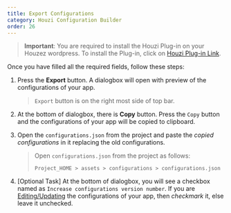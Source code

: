 ```yaml
---
title: Export Configurations
category: Houzi Configuration Builder
order: 26
---
```


> **Important**: You are required to install the Houzi Plug-in on your Houzez wordpress. To install the Plug-in, click on [Houzi Plug-in Link](https://github.com/AdilSoomro/houzez-mobile-api).

Once you have filled all the required fields, follow these steps: 
1. Press the **Export** button. A dialogbox will open with preview of the configurations of your app.
    > `Export` button is on the right most side of top bar.
2. At the bottom of dialogbox, there is **Copy** button. Press the `Copy` button and the configurations of your app will be copied to clipboard.
3. Open the `configurations.json` from the project and paste the *copied configurations* in it replacing the old configurations.
    > Open `configurations.json` from the project as follows:
    > 
    > `Project_HOME > assets > configurations > configurations.json`

4. [Optional Task] At the bottom of dialogbox, you will see a checkbox named as `Increase configurations version number`. If you are [Editing/Updating](/houzi-config-builder/edit-or-update-configurations.md) the configurations of your app, then *checkmark* it, else leave it unchecked.